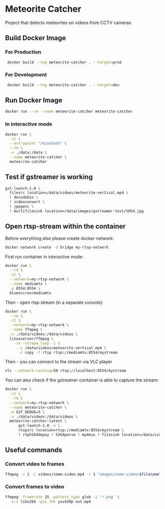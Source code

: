 # Meteorite Catcher
Project that detects meteorites on videos from CCTV cameras

## Build Docker Image

### For Production
```bash
 docker build --tag meteorite-catcher . --target=prod
```

### For Development
```bash
 docker build --tag meteorite-catcher . --target=dev
```

## Run Docker Image
```bash
docker run --rm --name meteorite-catcher meteorite-catcher
```

### In interactive mode
```bash
docker run \
  -it \
  --entrypoint "/bin/bash" \
  --rm \
  -v ./data:/data \
  --name meteorite-catcher \
  meteorite-catcher
```

## Test if gstreamer is working
```bash
gst-launch-1.0 \
  filesrc location=/data/videos/meteorite-vertical.mp4 \
  ! decodebin \
  ! videoconvert \
  ! jpegenc \
  ! multifilesink location=/data/images/gstreamer-test/%05d.jpg
```

## Open rtsp-stream within the container

Before everything else please create docker network:
```bash
docker network create -d bridge my-rtsp-network
```

First run container in interactive mode:
```bash
docker run \
  --rm \
  -it \
  --network=my-rtsp-network \
  --name mediamtx \
  -p 8554:8554 \
  bluenviron/mediamtx
```

Then - open rtsp stream (in a separate console):
```bash
docker run \
  --rm \
  -it \
  --network=my-rtsp-network \
  --name ffmpeg \
  -v ./data/videos:/data/videos \
  linuxserver/ffmpeg \
    -re -stream_loop -1 \
      -i /data/videos/meteorite-vertical.mp4 \
      -c copy -f rtsp rtsp://mediamtx:8554/mystream
```

Then - you can connect to the stream via VLC player
```bash
vlc --network-caching=50 rtsp://localhost:8554/mystream
```

You can also check if the gstreamer container is able to capture the stream:
```bash
docker run \
  -it \
  --rm \
  --network=my-rtsp-network \
  --name meteorite-catcher \
  -e GST_DEBUG=3 \
  -v ./data/videos:/data/videos \
  meteorite-catcher:latest \
      gst-launch-1.0 -e \
      rtspsrc location=rtsp://mediamtx:8554/mystream \
      ! rtph264depay ! h264parse ! mp4mux ! filesink location=/data/videos/camera.mp4
```

## Useful commands

### Convert video to frames
```bash
ffmpeg -r 1 -i videos/some-video.mp4 -r 1 "images/some-video/$filename%03d.png"
```

### Convert frames to video
```bash
ffmpeg -framerate 25 -pattern_type glob -i '*.png' \
  -c:v libx264 -pix_fmt yuv420p out.mp4
```